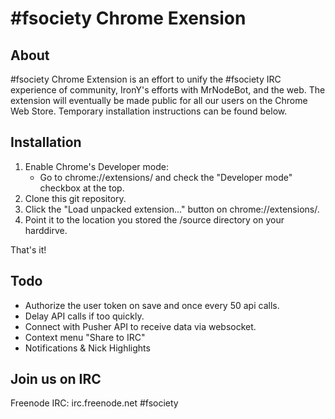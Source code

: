 # \#fsociety Chrome Exension

## About
\#fsociety Chrome Extension is an effort to unify the \#fsociety IRC experience of community, 
IronY's efforts with MrNodeBot, and the web.  The extension will eventually be made public 
for all our users on the Chrome Web Store.  Temporary installation instructions can be 
found below.


## Installation

1. Enable Chrome's Developer mode:
    * Go to chrome://extensions/ and check the "Developer mode" checkbox at the top.
2. Clone this git repository.  
3. Click the "Load unpacked extension..." button on chrome://extensions/.
4. Point it to the location you stored the /source directory on your harddirve.

That's it!


## Todo
* Authorize the user token on save and once every 50 api calls.
* Delay API calls if too quickly.
* Connect with Pusher API to receive data via websocket.
* Context menu "Share to IRC"
* Notifications & Nick Highlights


## Join us on IRC
Freenode IRC:  irc.freenode.net #fsociety
